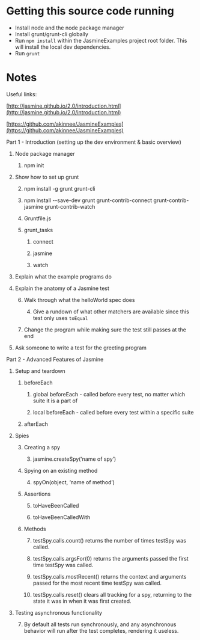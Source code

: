 # Getting this source code running

*  Install node and the node package manager
*  Install grunt/grunt-cli globally
*  Run `npm install` within the JasmineExamples project root folder. This will install the local dev dependencies.
*  Run `grunt`

# Notes

Useful links:

[http://jasmine.github.io/2.0/introduction.html](http://jasmine.github.io/2.0/introduction.html)

[https://github.com/akinnee/JasmineExamples](https://github.com/akinnee/JasmineExamples)

Part 1 - Introduction (setting up the dev environment & basic overview)

1. Node package manager

   1. npm init

2. Show how to set up grunt

   2. npm install -g grunt grunt-cli

   3. npm install --save-dev grunt grunt-contrib-connect grunt-contrib-jasmine grunt-contrib-watch

   4. Gruntfile.js

   5. grunt_tasks

       1. connect

       2. jasmine

       3. watch

3. Explain what the example programs do

4. Explain the anatomy of a Jasmine test

   6. Walk through what the helloWorld spec does

       4. Give a rundown of what other matchers are available since this test only uses `toEqual`

   7. Change the program while making sure the test still passes at the end

5. Ask someone to write a test for the greeting program

Part 2 - Advanced Features of Jasmine

1. Setup and teardown

   1. beforeEach 

       1. global beforeEach - called before every test, no matter which suite it is a part of

       2. local beforeEach - called before every test within a specific suite

   2. afterEach

2. Spies

   3. Creating a spy

       3. jasmine.createSpy(‘name of spy’)

   4. Spying on an existing method

       4. spyOn(object, ‘name of method’)

   5. Assertions

       5. toHaveBeenCalled

       6. toHaveBeenCalledWith

   6. Methods

       7. testSpy.calls.count() returns the number of times testSpy was called.

       8. testSpy.calls.argsFor(0) returns the arguments passed the first time testSpy was called.

       9. testSpy.calls.mostRecent() returns the context and arguments passed for the most recent time testSpy was called.

       10. testSpy.calls.reset() clears all tracking for a spy, returning to the state it was in when it was first created.

3. Testing asynchronous functionality

   7. By default all tests run synchronously, and any asynchronous behavior will run after the test completes, rendering it useless.
